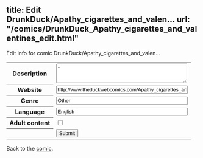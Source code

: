 title: Edit DrunkDuck/Apathy_cigarettes_and_valen...
url: "/comics/DrunkDuck_Apathy_cigarettes_and_valentines_edit.html"
---
Edit info for comic DrunkDuck/Apathy_cigarettes_and_valen...

<form name="comic" action="http://gaepostmail.appspot.com/comic/" method="post">
<table class="comicinfo">
<tr>
<th>Description</th><td><textarea name="description" cols="40" rows="3">-</textarea></td>
</tr>
<tr>
<th>Website</th><td><input type="text" name="url" value="http://www.theduckwebcomics.com/Apathy_cigarettes_and_valentines/" size="40"/></td>
</tr>
<tr>
<th>Genre</th><td><input type="text" name="genre" value="Other" size="40"/></td>
</tr>
<tr>
<th>Language</th><td><input type="text" name="language" value="English" size="40"/></td>
</tr>
<tr>
<th>Adult content</th><td><input type="checkbox" name="adult" value="adult" /></td>
</tr>
<tr>
<th></th><td>
<input type="hidden" name="comic" value="DrunkDuck_Apathy_cigarettes_and_valentines" />
<input type="submit" name="submit" value="Submit" />
</td>
</tr>
</table>
</form>

Back to the [comic](DrunkDuck_Apathy_cigarettes_and_valentines.html).
